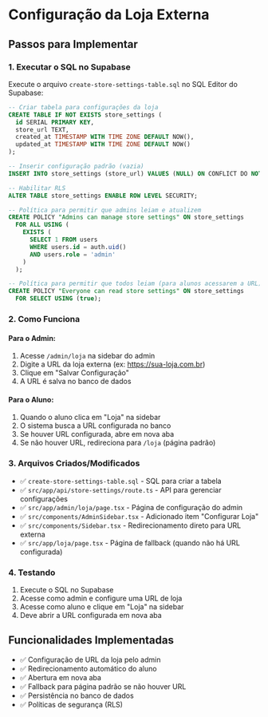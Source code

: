 # Configuração da Loja Externa

## Passos para Implementar

### 1. Executar o SQL no Supabase
Execute o arquivo `create-store-settings-table.sql` no SQL Editor do Supabase:

```sql
-- Criar tabela para configurações da loja
CREATE TABLE IF NOT EXISTS store_settings (
  id SERIAL PRIMARY KEY,
  store_url TEXT,
  created_at TIMESTAMP WITH TIME ZONE DEFAULT NOW(),
  updated_at TIMESTAMP WITH TIME ZONE DEFAULT NOW()
);

-- Inserir configuração padrão (vazia)
INSERT INTO store_settings (store_url) VALUES (NULL) ON CONFLICT DO NOTHING;

-- Habilitar RLS
ALTER TABLE store_settings ENABLE ROW LEVEL SECURITY;

-- Política para permitir que admins leiam e atualizem
CREATE POLICY "Admins can manage store settings" ON store_settings
  FOR ALL USING (
    EXISTS (
      SELECT 1 FROM users 
      WHERE users.id = auth.uid() 
      AND users.role = 'admin'
    )
  );

-- Política para permitir que todos leiam (para alunos acessarem a URL)
CREATE POLICY "Everyone can read store settings" ON store_settings
  FOR SELECT USING (true);
```

### 2. Como Funciona

#### Para o Admin:
1. Acesse `/admin/loja` na sidebar do admin
2. Digite a URL da loja externa (ex: https://sua-loja.com.br)
3. Clique em "Salvar Configuração"
4. A URL é salva no banco de dados

#### Para o Aluno:
1. Quando o aluno clica em "Loja" na sidebar
2. O sistema busca a URL configurada no banco
3. Se houver URL configurada, abre em nova aba
4. Se não houver URL, redireciona para `/loja` (página padrão)

### 3. Arquivos Criados/Modificados

- ✅ `create-store-settings-table.sql` - SQL para criar a tabela
- ✅ `src/app/api/store-settings/route.ts` - API para gerenciar configurações
- ✅ `src/app/admin/loja/page.tsx` - Página de configuração do admin
- ✅ `src/components/AdminSidebar.tsx` - Adicionado item "Configurar Loja"
- ✅ `src/components/Sidebar.tsx` - Redirecionamento direto para URL externa
- ✅ `src/app/loja/page.tsx` - Página de fallback (quando não há URL configurada)

### 4. Testando

1. Execute o SQL no Supabase
2. Acesse como admin e configure uma URL de loja
3. Acesse como aluno e clique em "Loja" na sidebar
4. Deve abrir a URL configurada em nova aba

## Funcionalidades Implementadas

- ✅ Configuração de URL da loja pelo admin
- ✅ Redirecionamento automático do aluno
- ✅ Abertura em nova aba
- ✅ Fallback para página padrão se não houver URL
- ✅ Persistência no banco de dados
- ✅ Políticas de segurança (RLS)
